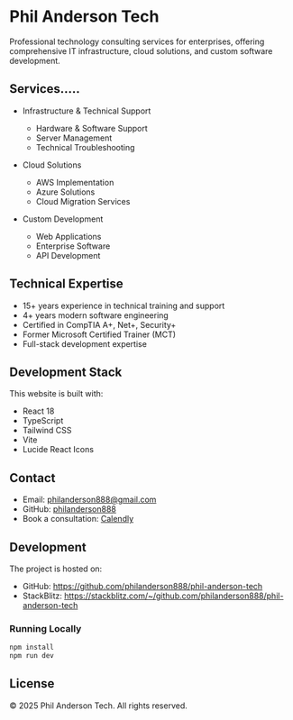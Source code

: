 # Phil Anderson Tech

Professional technology consulting services for enterprises, offering comprehensive IT infrastructure, cloud solutions, and custom software development.

## Services.....

- Infrastructure & Technical Support
  - Hardware & Software Support
  - Server Management
  - Technical Troubleshooting

- Cloud Solutions
  - AWS Implementation
  - Azure Solutions
  - Cloud Migration Services

- Custom Development
  - Web Applications
  - Enterprise Software
  - API Development

## Technical Expertise

- 15+ years experience in technical training and support
- 4+ years modern software engineering
- Certified in CompTIA A+, Net+, Security+
- Former Microsoft Certified Trainer (MCT)
- Full-stack development expertise

## Development Stack

This website is built with:

- React 18
- TypeScript
- Tailwind CSS
- Vite
- Lucide React Icons

## Contact

- Email: philanderson888@gmail.com
- GitHub: [philanderson888](https://github.com/philanderson888)
- Book a consultation: [Calendly](https://calendly.com/philanderson888/30min)

## Development

The project is hosted on:
- GitHub: https://github.com/philanderson888/phil-anderson-tech
- StackBlitz: https://stackblitz.com/~/github.com/philanderson888/phil-anderson-tech

### Running Locally

```bash
npm install
npm run dev
```

## License

© 2025 Phil Anderson Tech. All rights reserved.